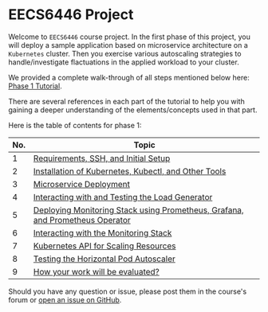 # EECS6446 Project

Welcome to `EECS6446` course project. In the first phase of this project, you will deploy a sample
application based on microservice architecture on a `Kubernetes` cluster. Then you exercise various
autoscaling strategies to handle/investigate flactuations in the applied workload to your cluster.

We provided a complete walk-through of all steps mentioned below here: [Phase 1 Tutorial](https://youtu.be/DKAhQk7W1Rw).

There are several references in each part of the tutorial to help you with gaining a deeper
understanding of the elements/concepts used in that part.

Here is the table of contents for phase 1:

| No. | Topic |
|-----|-------|
|1    | [Requirements, SSH, and Initial Setup](tutorials/01-requirements.md) |
|2    | [Installation of Kubernetes, Kubectl, and Other Tools](tutorials/02-kubernetes.md) |
|3    | [Microservice Deployment](tutorials/03-microservice.md) |
|4    | [Interacting with and Testing the Load Generator](tutorials/04-loadgenerator.md) |
|5    | [Deploying Monitoring Stack using Prometheus, Grafana, and Prometheus Operator](tutorials/05-monitoring.md) |
|6    | [Interacting with the Monitoring Stack](tutorials/06-monitoring-interaction.md) |
|7    | [Kubernetes API for Scaling Resources](tutorials/07-kubernetes-api.md) |
|8    | [Testing the Horizontal Pod Autoscaler](tutorials/08-hpa-test.md) |
|9    | [How your work will be evaluated?](tutorials/09-phase1-evaluation.md) |

Should you have any question or issue, please post them in the course's forum
or [open an issue on GitHub](https://github.com/pacslab/EECS6446_Project/issues/new/choose).
